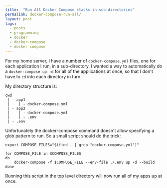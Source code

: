 ```yaml
---
title:  "Run All Docker Compose stacks in sub-directories"
permalink: docker-compose-run-all/
layout: post
tags: 
  - posts
  - programming
  - docker
  - docker-compose
  - docker compose
---
```


For my home server, I have a number of `docker-compose.yml` files, one for each application I run, in a sub-directory. I wanted a way to automatically do a `docker-compose up -d` for all of the applications at once, so that I don't have to `cd` into each directory in turn. 

My directory structure is:

```
cwd
 | - app1
 |    | - docker-compose.yml
 | - app2
 |    | - docker-compose.yml
 |    | - .env
 | - .env
```

Unfortunately the docker-compose command doesn't allow specifying a glob pattern to run. So a small script should do the trick:

```shell
export COMPOSE_FILES="$(find . | grep "docker-compose.yml")"

for COMPOSE_FILE in $COMPOSE_FILES
do
    docker-compose -f $COMPOSE_FILE --env-file ./.env up -d --build
done
```

Running this script in the top level directory will now run all of my apps up at once.